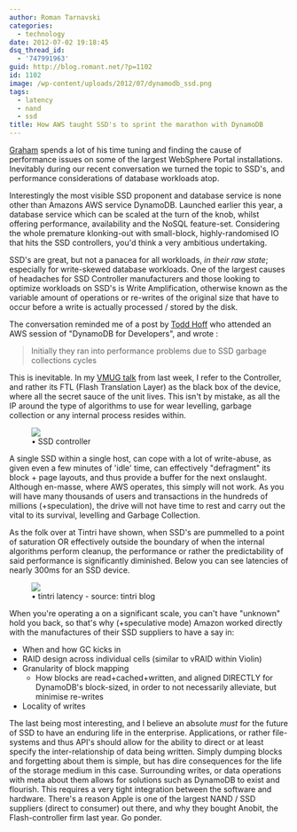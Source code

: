 ```yaml
---
author: Roman Tarnavski
categories:
  - technology
date: 2012-07-02 19:18:45
dsq_thread_id:
  - '747991963'
guid: http://blog.romant.net/?p=1102
id: 1102
image: /wp-content/uploads/2012/07/dynamodb_ssd.png
tags:
  - latency
  - nand
  - ssd
title: How AWS taught SSD's to sprint the marathon with DynamoDB
---
```


[Graham](https://twitter.com/bortoelnino) spends a lot of his time tuning and finding the cause of performance issues on some of the largest WebSphere Portal installations. Inevitably during our recent conversation we turned the topic to SSD's, and performance considerations of database workloads atop.

Interestingly the most visible SSD proponent and database service is none other than Amazons AWS service DynamoDB. Launched earlier this year, a database service which can be scaled at the turn of the knob, whilst offering performance, availability and the NoSQL feature-set. Considering the whole premature klonking-out with small-block, highly-randomised IO that hits the SSD controllers, you'd think a very ambitious undertaking.

SSD's are great, but not a panacea for all workloads, _in their raw state_; especially for write-skewed database workloads. One of the largest causes of headaches for SSD Controller manufacturers and those looking to optimize workloads on SSD's is Write Amplification, otherwise known as the variable amount of operations or re-writes of the original size that have to occur before a write is actually processed / stored by the disk.

The conversation reminded me of a post by [Todd Hoff](http://highscalability.com/blog/2012/5/14/dynamodb-talk-notes-and-the-ssd-hot-s3-cold-pattern.html) who attended an AWS session of "DynamoDB for Developers", and wrote :

> Initially they ran into performance problems due to SSD garbage collections cycles

This is inevitable. In my [VMUG talk](http://www.slideshare.net/tarnavski/ssd-101) from last week, I refer to the Controller, and rather its FTL (Flash Translation Layer) as the black box of the device, where all the secret sauce of the unit lives. This isn't by mistake, as all the IP around the type of algorithms to use for wear levelling, garbage collection or any internal process resides within.

<figure>
  <img src="/images/2012/07/flash-controller.png">
  <figcaption>• SSD controller</figcaption>
</figure>

A single SSD within a single host, can cope with a lot of write-abuse, as given even a few minutes of 'idle' time, can effectively "defragment" its block + page layouts, and thus provide a buffer for the next onslaught. Although en-masse, where AWS operates, this simply will not work. As you will have many thousands of users and transactions in the hundreds of millions (+speculation), the drive will not have time to rest and carry out the vital to its survival, levelling and Garbage Collection.

As the folk over at Tintri have shown, when SSD's are pummelled to a point of saturation OR effectively outside the boundary of when the internal algorithms perform cleanup, the performance or rather the predictability of said performance is significantly diminished. Below you can see latencies of nearly 300ms for an SSD device.

<figure>
  <img src="/images/2012/07/tintri.png">
  <figcaption>• tintri latency - source: tintri blog</figcaption>
</figure>

When you're operating a on a significant scale, you can't have "unknown" hold you back, so that's why (+speculative mode) Amazon worked directly with the manufactures of their SSD suppliers to have a say in:

  - When and how GC kicks in
  - RAID design across individual cells (similar to vRAID within Violin)
  - Granularity of block mapping 
    - How blocks are read+cached+written, and aligned DIRECTLY for DynamoDB's block-sized, in order to not necessarily alleviate, but minimise re-writes
  - Locality of writes

The last being most interesting, and I believe an absolute _must_ for the future of SSD to have an enduring life in the enterprise. Applications, or rather file-systems and thus API's should allow for the ability to direct or at least specify the inter-relationship of data being written. Simply dumping blocks and forgetting about them is simple, but has dire consequences for the life of the storage medium in this case. Surrounding writes, or data operations with meta about them allows for solutions such as DynamoDB to exist and flourish. This requires a very tight integration between the software and hardware. There's a reason Apple is one of the largest NAND / SSD suppliers (direct to consumer) out there, and why they bought Anobit, the Flash-controller firm last year. Go ponder.